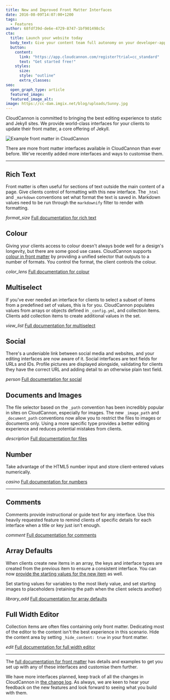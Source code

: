 ```yaml
---
title: New and Improved Front Matter Interfaces
date: 2016-08-09T14:07:00+1200
tags:
  - Features
author: 68fdf39d-de6e-4729-8747-1bf901498c5c
cta:
  title: Launch your website today
  body_text: Give your content team full autonomy on your developer-approved tech stack with CloudCannon.
  button:
    content: 
      link: "https://app.cloudcannon.com/register?trial=cc_standard"
      text: "Get started free!"
    styles:
      size:
      style: "outline"
      extra_classes:
seo:
  open_graph_type: article
  featured_image:
  featured_image_alt:
image: https://cc-dam.imgix.net/blog/uploads/Sunny.jpg
---
```

CloudCannon is committed to bringing the best editing experience to static and Jekyll sites. We provide world-class interfaces for your clients to update their front matter, a core offering of Jekyll.

![Example front matter in CloudCannon](https://cc-dam.imgix.net/blog/assets/blog/new-and-improved-front-matter-interfaces/front-matter-example.png)

There are more front matter interfaces available in CloudCannon than ever before. We've recently added more interfaces and ways to customise them.

---

## Rich Text

Front matter is often useful for sections of text outside the main content of a page. Give clients control of formatting with this new interface. The `_html` and `_markdown` conventions set what format the text is saved in. Markdown values need to be run through the `markdownify` filter to render with formatting.

*format\_size* [Full documentation for rich text](https://docs.cloudcannon.com/editing/front-matter/#rich-text)


## Colour

Giving your clients access to colour doesn't always bode well for a design's longevity, but there are some good use cases. CloudCannon supports [colour in front matter](https://docs.cloudcannon.com/editing/front-matter/#colour) by providing a unified selector that outputs to a number of formats. You control the format, the client controls the colour.

*color\_lens* [Full documentation for colour](https://docs.cloudcannon.com/editing/front-matter/#colour)


## Multiselect

If you've ever needed an interface for clients to select a subset of items from a predefined set of values, this is for you. CloudCannon populates values from arrays or objects defined in `_config.yml`, and collection items. Clients add collection items to create additional values in the set.

*view\_list* [Full documentation for multiselect](https://docs.cloudcannon.com/editing/front-matter/#multiselect)


## Social

There's a undeniable link between social media and websites, and your editing interfaces are now aware of it. Social interfaces are text fields for URLs and IDs. Profile pictures are displayed alongside, validating for clients they have the correct URL and adding detail to an otherwise plain text field.

*person* [Full documentation for social](https://docs.cloudcannon.com/editing/front-matter/#social)


## Documents and Images

The file selector based on the `_path` convention has been incredibly popular in sites on CloudCannon, especially for images. The new `_image_path` and `_document_path` conventions now allow you to restrict the files to images or documents only. Using a more specific type provides a better editing experience and reduces potential mistakes from clients.

*description* [Full documentation for files](https://docs.cloudcannon.com/editing/front-matter/#file)


## Number

Take advantage of the HTML5 number input and store client-entered values numerically.

*casino* [Full documentation for numbers](https://docs.cloudcannon.com/editing/front-matter/#number)


---

## Comments

Comments provide instructional or guide text for any interface. Use this heavily requested feature to remind clients of specific details for each interface when a title or key just isn't enough.

*comment* [Full documentation for comments](https://docs.cloudcannon.com/editing/front-matter/#comment)


## Array Defaults

When clients create new items in an array, the keys and interface types are created from the previous item to ensure a consistent interface. You can now [provide the starting values for the new item](https://docs.cloudcannon.com/editing/front-matter/#array-defaults) as well.

Set starting values for variables to the most likely value, and set starting images to placeholders (retaining the path when the client selects another)

*library\_add* [Full documentation for array defaults](https://docs.cloudcannon.com/editing/front-matter/#array-defaults)


## Full Width Editor

Collection items are often files containing only front matter. Dedicating most of the editor to the content isn't the best experience in this scenario. Hide the content area by setting `_hide_content: true` in your front matter.

*edit* [Full documentation for full width editor](https://docs.cloudcannon.com/editing/content-editor/#hiding-the-content-area)


---

The [full documentation for front matter](/documentation/edit/interfaces/front-matter-editor/) has details and examples to get you set up with any of these interfaces and customise them further.

We have more interfaces planned, keep track of all the changes in CloudCannon in [the change log](https://cloudcannon.com/changelog/). As always, we are keen to hear your feedback on the new features and look forward to seeing what you build with them.
